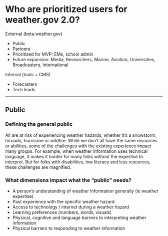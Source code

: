 # Who are prioritized users for weather.gov 2.0? 

External (beta.weather.gov)
- Public
- Partners
 - Prioritized for MVP: EMs, school admin
 - Future expansion: Media, Researchers, Marine, Aviation, Universities, Broadcasters, International

Internal (tools + CMS)
- Forecasters
- Tech leads

-------------------
## Public
### Defining the general public
All are at risk of experiencing weather hazards, whether it’s a snowstorm, tornado, hurricane or wildfire. 
While we don’t all have the same resources or abilities, some of the challenges with the existing experience impact many groups. For example, when weather information uses technical language, it makes it harder for many folks without the expertise to interpret.
But for folks with disabilities, low literacy and less resources, these challenges are magnified.

### What dimensions impact what the “public” needs? 

- A person’s understanding of weather information generally (ie weather expertise)
- Past experience with the specific weather hazard
- Access to technology / internet during a weather hazard
- Learning preferences (numbers, words, visuals)
- Physical, cognitive and language barriers to interpreting weather information
- Physical barriers to responding to weather information
